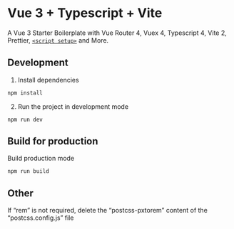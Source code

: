 # Vue 3 + Typescript + Vite

A Vue 3 Starter Boilerplate with Vue Router 4, Vuex 4, Typescript 4, Vite 2, Prettier, [`<script setup>`](https://github.com/vuejs/rfcs/pull/227) and More.

## Development
1. Install dependencies
```sh
npm install
```
2. Run the project in development mode
```
npm run dev
```
## Build for production
Build production mode
```
npm run build
```

## Other

If “rem” is not required, delete the “postcss-pxtorem” content of the “postcss.config.js” file